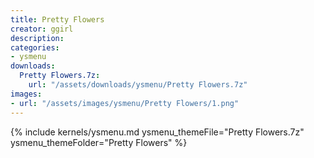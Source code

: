 ```yaml
---
title: Pretty Flowers
creator: ggirl
description: 
categories:
- ysmenu
downloads:
  Pretty Flowers.7z:
    url: "/assets/downloads/ysmenu/Pretty Flowers.7z"
images:
- url: "/assets/images/ysmenu/Pretty Flowers/1.png"
---
```


{% include kernels/ysmenu.md ysmenu_themeFile="Pretty Flowers.7z" ysmenu_themeFolder="Pretty Flowers" %}

